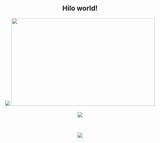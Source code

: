 <div align="center">
 
  ## Hilo world!

<img src="https://badge.mediaplus.ma/darkblue/ohalim">
 
<img src="https://github-readme-stats.vercel.app/api?username=3umi&show_icons=true&theme=tokyonight" style="height: 275px; width:450px;">
<br><br>
<img src="https://img.shields.io/badge/c-%2300599C.svg?style=for-the-badge&logo=c&logoColor=white">

<br><br>
<img src="https://komarev.com/ghpvc/?username=3umi&&style=flat-square">

</div>
